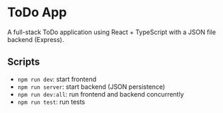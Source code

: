 # ToDo App

A full-stack ToDo application using React + TypeScript with a JSON file backend (Express).

## Scripts

- `npm run dev`: start frontend
- `npm run server`: start backend (JSON persistence)
- `npm run dev:all`: run frontend and backend concurrently
- `npm run test`: run tests
